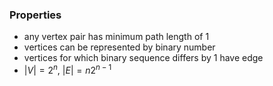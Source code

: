 ### Properties
- any vertex pair has minimum path length of $1$
- vertices can be represented by binary number
- vertices for which binary sequence differs by $1$ have edge
- $|V|=2^n,\ |E|=n2^{n-1}$
